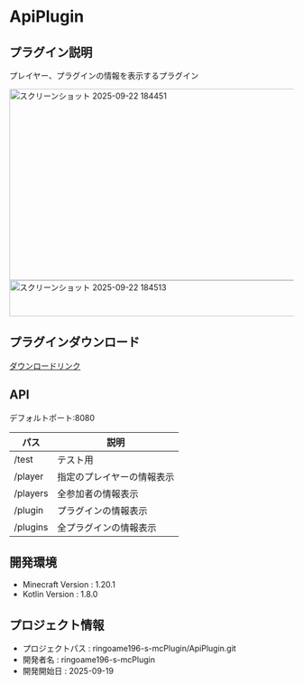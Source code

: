 # ApiPlugin

## プラグイン説明
プレイヤー、プラグインの情報を表示するプラグイン

<img width="607" height="339" alt="スクリーンショット 2025-09-22 184451" src="https://github.com/user-attachments/assets/008cde3d-bc76-4a2c-9128-c4897592d241" />
<img width="649" height="64" alt="スクリーンショット 2025-09-22 184513" src="https://github.com/user-attachments/assets/be9a029d-d99a-4a76-b86f-ba53efa33598" />

## プラグインダウンロード
[ダウンロードリンク](https://github.com/ringoame196-s-mcPlugin/ApiPlugin/releases/latest)

## API
デフォルトポート:8080

| パス                   |     説明      | 
|----------------------| ----------- |
| /test                | テスト用 |
| /player <playerName> | 指定のプレイヤーの情報表示 |
| /players             | 全参加者の情報表示 |
| /plugin <pluginName> | プラグインの情報表示 |
| /plugins             | 全プラグインの情報表示 |
 
## 開発環境
- Minecraft Version : 1.20.1
- Kotlin Version : 1.8.0

## プロジェクト情報
- プロジェクトパス : ringoame196-s-mcPlugin/ApiPlugin.git
- 開発者名 : ringoame196-s-mcPlugin
- 開発開始日 : 2025-09-19
